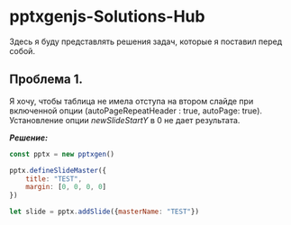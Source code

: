 # pptxgenjs-Solutions-Hub
Здесь  я буду представлять решения задач,  которые я поставил перед собой.

## Проблема 1. 
Я хочу, чтобы таблица не имела отступа на втором слайде при включенной опции (autoPageRepeatHeader : true, autoPage: true). Установление опции *newSlideStartY* в 0 не дает результата.

***Решение:***
```js
const pptx = new pptxgen()

pptx.defineSlideMaster({
    title: "TEST",
    margin: [0, 0, 0, 0]
})

let slide = pptx.addSlide({masterName: "TEST"})
```
 
